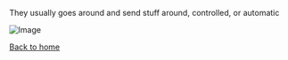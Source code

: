 They usually goes around and send stuff around, controlled, or automatic 

![Image](???)  

[Back to home](../home.md)  